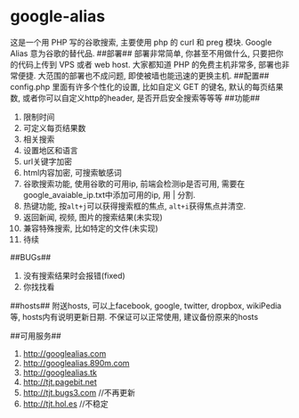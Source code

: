 google-alias
============
这是一个用 PHP 写的谷歌搜索, 主要使用 php 的 curl 和 preg 模块.
Google Alias 意为谷歌的替代品.
##部署##
部署非常简单, 你甚至不用做什么, 只要把你的代码上传到 VPS 或者 web host.
大家都知道 PHP 的免费主机非常多, 部署也非常便捷. 大范围的部署也不成问题, 即使被墙也能迅速的更换主机.
##配置##
config.php 里面有许多个性化的设置, 比如自定义 GET 的键名, 默认的每页结果数, 或者你可以自定义http的header, 是否开启安全搜索等等等
##功能##
1. 限制时间
2. 可定义每页结果数
3. 相关搜索
4. 设置地区和语言
5. url关键字加密
7. html内容加密, 可搜索敏感词
8. 谷歌搜索功能, 使用谷歌的可用ip, 前端会检测ip是否可用, 需要在google_avaiable_ip.txt中添加可用的ip, 用 | 分割.
6. 热键功能, 按`alt+j`可以获得搜索框的焦点, `alt+i`获得焦点并清空.
7. 返回新闻, 视频, 图片的搜索结果(未实现)
8. 兼容特殊搜索, 比如特定的文件(未实现)
9. 待续

##BUGs##
1. 没有搜索结果时会报错(fixed)
2. 你找找看


##hosts##
附送hosts, 可以上facebook, google, twitter, dropbox, wikiPedia等, hosts内有说明更新日期.
不保证可以正常使用, 建议备份原来的hosts

##可用服务##
1. http://googlealias.com
2. http://googlealias.890m.com
3. http://googlealias.tk
3. http://tjt.pagebit.net
6. http://tjt.bugs3.com //不再更新
7. http://tjt.hol.es //不稳定
